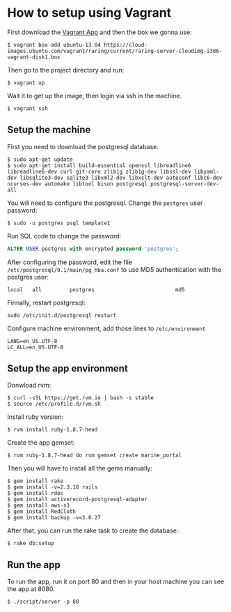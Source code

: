 How to setup using Vagrant
==========================

First download the [Vagrant App](http://www.vagrantup.com/downloads.html) and then the box we gonna use:

```
$ vagrant box add ubuntu-13.04 https://cloud-images.ubuntu.com/vagrant/raring/current/raring-server-cloudimg-i386-vagrant-disk1.box
```

Then go to the project directory and run:

```
$ vagrant up
```

Wait it to get up the image, then login via ssh in the machine.

```
$ vagrant ssh
```

## Setup the machine

First you need to download the postgresql database.

```
$ sudo apt-get update
$ sudo apt-get install build-essential openssl libreadline6 libreadline6-dev curl git-core zlib1g zlib1g-dev libssl-dev libyaml-dev libsqlite3-dev sqlite3 libxml2-dev libxslt-dev autoconf libc6-dev ncurses-dev automake libtool bison postgresql postgresql-server-dev-all
```

You will need to configure the postgresql. Change the `postgres` user password:

```
$ sudo -u postgres psql template1
```

Run SQL code to change the password:

```sql
ALTER USER postgres with encrypted password 'postgres';
```

After configuring the password, edit the file `/etc/postgresql/9.1/main/pg_hba.conf` to use MD5 authentication with the postgres user:

```
local   all         postgres                          md5
```

Finnally, restart postgresql:

```
sudo /etc/init.d/postgresql restart
```

Configure machine environment, add those lines to `/etc/environment`

```
LANG=en_US.UTF-8
LC_ALL=en_US.UTF-8
```

## Setup the app environment

Donwload rvm:

```
$ curl -sSL https://get.rvm.io | bash -s stable
$ source /etc/profile.d/rvm.sh
```

Install ruby version:

```
$ rvm install ruby-1.8.7-head
```

Create the app gemset:

```
$ rvm ruby-1.8.7-head do rvm gemset create marine_portal
```

Then you will have to install all the gems manually:

```
$ gem install rake
$ gem install -v=2.3.18 rails
$ gem install rdoc
$ gem install activerecord-postgresql-adapter
$ gem install aws-s3
$ gem install RedCloth
$ gem install backup -v=3.0.27
```

After that, you can run the rake task to create the database:

```
$ rake db:setup
```

## Run the app

To run the app, run it on port 80 and then in your host machine you can see the app at 8080.

```
$ ./script/server -p 80
```
